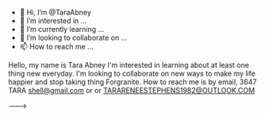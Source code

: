 - 👋 Hi, I’m @TaraAbney
- 👀 I’m interested in ...
- 🌱 I’m currently learning ...
- 💞️ I’m looking to collaborate on ...
- 📫 How to reach me ...

Hello, my name is Tara Abney
I'm interested in  learning about at least one thing new everyday.
I'm looking to collaborate on new ways to make my life happier and stop taking thing  Forgranite.
 How to reach me is by email, 3647 TARA shell@gmail.com or or TARARENEESTEPHENS1982@OUTLOOK.COM 

--->
